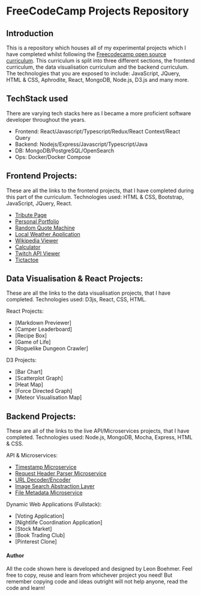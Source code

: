 # FreeCodeCamp Projects Repository

## Introduction
This is a repository which houses all of my experimental projects which I have completed whilst following the [Freecodecamp open source curriculum](https://www.freecodecamp.com). This curriculum is split into three different sections, the frontend curriculum, the data visualisation curriculum and the backend curriculum. The technologies that you are exposed to include: JavaScript, JQuery, HTML & CSS, Aphrodite, React, MongoDB, Node.js, D3.js and many more.

## TechStack used

There are varying tech stacks here as I became a more proficient software developer throughout the years. 

- Frontend: React/Javascript/Typescript/Redux/React Context/React Query
- Backend: Nodejs/Express/Javascript/Typescript/Java
- DB: MongoDB/PostgreSQL/OpenSearch
- Ops: Docker/Docker Compose

## Frontend Projects:
These are all the links to the frontend projects, that I have completed during this part of the curriculum. Technologies used: HTML & CSS, Bootstrap, JavaScript, JQuery, React.

- [Tribute Page](http://tribute-leon.surge.sh/)
- [Personal Portfolio](http://portfolio-leon.surge.sh/)
- [Random Quote Machine](http://randomquotemachine.mortuie.com/)
- [Local Weather Application](http://localweather.mortuie.com/)
- [Wikipedia Viewer](http://wikipediaviewer.mortuie.com/)
- [Calculator](http://calculator.mortuie.com/)
- [Twitch API Viewer](http://twitchapi.mortuie.com/)
- [Tictactoe](http://tictactoe.mortuie.com)

## Data Visualisation & React Projects: 
These are all the links to the data visualisation projects, that I have completed. Technologies used: D3js, React, CSS, HTML.

React Projects:
- [Markdown Previewer]
- [Camper Leaderboard]
- [Recipe Box]
- [Game of Life]
- [Roguelike Dungeon Crawler]

D3 Projects:
- [Bar Chart]
- [Scatterplot Graph]
- [Heat Map]
- [Force Directed Graph]
- [Meteor Visualisation Map]

## Backend Projects:
These are all of the links to the live API/Microservices projects, that I have completed. Technologies used: Node.js, MongoDB, Mocha, Express, HTML & CSS.

API & Microservices:
- [Timestamp Microservice](https://damp-thicket-24709.herokuapp.com/)
- [Request Header Parser Microservice](https://fierce-brook-48467.herokuapp.com/)
- [URL Decoder/Encoder](https://dry-headland-15859.herokuapp.com/)
- [Image Search Abstraction Layer](https://aqueous-reaches-46032.herokuapp.com/)
- [File Metadata Microservice](https://limitless-bayou-36453.herokuapp.com/)


Dynamic Web Applications (Fullstack):
- [Voting Application]
- [Nightlife Coordination Application]
- [Stock Market]
- [Book Trading Club]
- [Pinterest Clone]

#### Author
All the code shown here is developed and designed by Leon Boehmer. Feel free to copy, reuse and learn from whichever project you need! But remember copying code and ideas outright will not help anyone, read the code and learn!

